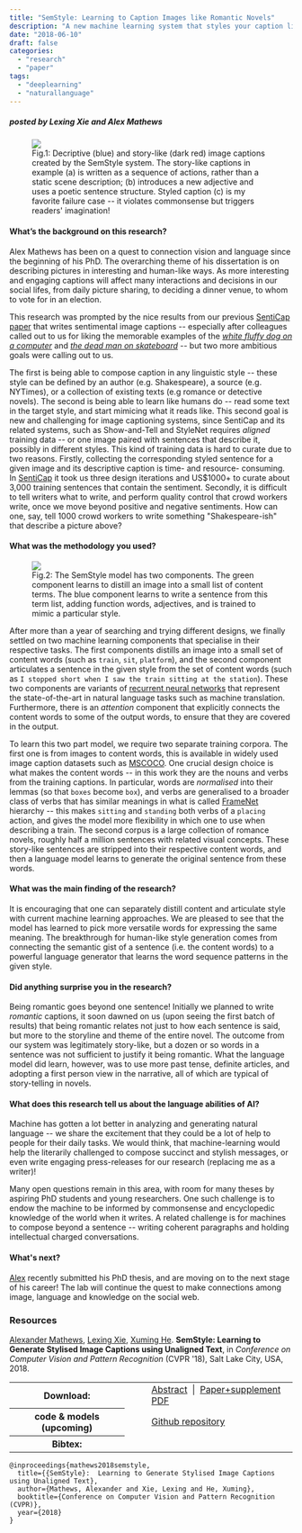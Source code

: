 ```yaml
---
title: "SemStyle: Learning to Caption Images like Romantic Novels"
description: "A new machine learning system that styles your caption like master story-tellers do."
date: "2018-06-10"
draft: false
categories:
  - "research"
  - "paper"
tags:
  - "deeplearning"
  - "naturallanguage"
---
```


##### posted by _Lexing Xie_ and _Alex Mathews_ <br />

<figure class="asn-fig asn-left" style="max-width: 550px;">
    <img src="/img/semstyle/3results.png">
    <figcaption>
      Fig.1: Decriptive (blue) and story-like (dark red) image captions created by the SemStyle system. The story-like captions in example (a) is written as a sequence of actions, rather than a static scene description; (b) introduces a new adjective and uses a poetic sentence structure. Styled caption (c) is my favorite failure case -- it violates commonsense but triggers readers' imagination!
    </figcaption>
</figure>

<!-- this annotation truncates the post so that only part of it is shown -->
<!-- on homepage: -->
<!--more-->

#### What’s the background on this research?

Alex Mathews has been on a quest to connection vision and language since the beginning of his PhD. 
The overarching theme of his dissertation is on describing pictures in interesting and human-like ways. As more interesting and engaging captions will affect many interactions and decisions in our social lifes, from daily picture sharing, to deciding a dinner venue, to whom to vote for in an election. 

This research was prompted by the nice results from our previous [SentiCap paper](/post/senticap) that writes sentimental image captions -- especially after colleagues called out to us for liking the memorable examples of the _[white fluffy dog on a computer](/post/senticap)_ and _[the dead man on skateboard](/img/senticap/3x4.jpg)_ -- but two more ambitious goals were calling out to us. 

The first is being able to compose caption in any linguistic style -- these style can be defined by an author (e.g. Shakespeare), a source (e.g. NYTimes), or a collection of existing texts (e.g romance or detective novels). The second is being able to learn like humans do -- read some text in the target style, and start mimicing what it reads like. This second goal is new and challenging for image captioning systems, since SentiCap and its related systems, such as Show-and-Tell and StyleNet requires _aligned_ training data -- or one image paired with sentences that describe it, possibly in different styles. This kind of training data is hard to curate due to two reasons. Firstly, collecting the corresponding styled sentence for a given image and its descriptive caption is time- and resource- consuming. In [SentiCap](/post/senticap) it took us three design iterations and US$1000+ to curate about 3,000 training sentences that contain the sentiment. Secondly, it is difficult to tell writers what to write, and perform quality control that crowd workers write, once we move beyond positive and negative sentiments. How can one, say, tell 1000 crowd workers to write something "Shakespeare-ish" that describe a picture above?


#### What was the methodology you used?

<figure class="asn-fig asn-left" style="max-width: 720px;">
    <img src="/img/semstyle/model.png">
    <figcaption>
      Fig.2: The SemStyle model has two components. The green component learns to distill an image into a small list of content terms. The blue component learns to write a sentence from this term list, adding function words, adjectives, and is trained to mimic a particular style. 
    </figcaption>
</figure>

<!-- talk about model, MT models for content and style -->
After more than a year of searching and trying different designs, we finally settled on two machine learning components that specialise in their respective tasks. The first components distills an image into a small set of content words (such as `train`, `sit`, `platform`), and the second component articulates a sentence in the given style from the set of content words (such as `I stopped short when I saw the train sitting at the station`). 
These two components are variants of [recurrent neural networks](https://en.wikipedia.org/wiki/Recurrent_neural_network) that represent the state-of-the-art in natural language tasks such as machine translation. Furthermore, there is an _attention_ component that explicitly connects the content words to some of the output words, to ensure that they are covered in the output. 

<!-- talk about how to do training -->
To learn this two part model, we require two separate training corpora. The first one is from images to content words, this is available in widely used image caption datasets such as [MSCOCO](http://cocodataset.org). One crucial design choice is what makes the content words -- in this work they are the nouns and verbs from the training captions. In particular, words are _normalised_ into their lemmas (so that `boxes` become `box`), and verbs are generalised to a broader class of verbs that has similar meanings in what is called [FrameNet](https://framenet.icsi.berkeley.edu/fndrupal/) hierarchy -- this makes `sitting` and `standing` both verbs of a `placing` action, and gives the model more flexibility in which one to use when describing a train. The second corpus is a large collection of romance novels, roughly half a million sentences with related visual concepts. These story-like sentences are stripped into their respective content words, and then a language model learns to generate the original sentence from these words. 

<!-- talk about designing evaluation (auto and human) -->

#### What was the main finding of the research?

It is encouraging that one can separately distill content and articulate style with current machine learning approaches. We are pleased to see that the model has learned to pick more versatile words for expressing the same meaning. The breakthrough for human-like style generation comes from connecting the semantic gist of a sentence (i.e. the content words) to a powerful language generator that learns the word sequence patterns in the given style. 


#### Did anything surprise you in the research?

Being romantic goes beyond one sentence! Initially we planned to write _romantic_ captions, it soon dawned on us (upon seeing the first batch of results) that being romantic relates not just to how each sentence is said, but more to the storyline and theme of the entire novel. The outcome from our system was legitimately story-like, but a dozen or so words in a sentence was not sufficient to justify it being romantic. What the language model did learn, however, was to use more past tense, definite articles, and adopting a first person view in the narrative, all of which are typical of story-telling in novels.

#### What does this research tell us about the language abilities of AI?

Machine has gotten a lot better in analyzing and generating natural language -- we share the excitement that they could be a lot of help to people for their daily tasks. We would think, that machine-learning would help the literarily challenged to compose succinct and stylish messages, or even write engaging press-releases for our research (replacing me as a writer)!

Many open questions remain in this area, with room for many theses by aspiring PhD students and young researchers. One such challenge is to endow the machine to be informed by commonsense and encyclopedic knowledge of the world when it writes. A related challenge is for machines to compose beyond a sentence -- writing coherent paragraphs and holding intellectual charged conversations. 

#### What's next?

[Alex](http://users.cecs.anu.edu.au/~u4534172/) recently submitted his PhD thesis, and are moving on to the next stage of his career! The lab will continue the quest to make connections among image, language and knowledge on the social web. 

### Resources

[Alexander Mathews](http://users.cecs.anu.edu.au/~u4534172/),
[Lexing Xie](http://users.cecs.anu.edu.au/~xlx/), 
[Xuming He](https://xmhe.bitbucket.io/). 
**SemStyle: Learning to Generate Stylised Image Captions using Unaligned Text**,
in *Conference on Computer Vision and Pattern Recognition* (CVPR '18), 
Salt Lake City, USA, 2018.

<table>
  <tr>
    <th>Download:</th>
    <td style="padding-left: 3em;">
      <a href="https://arxiv.org/abs/1805.07030">Abstract</a>
      &nbsp;|&nbsp;
      <a href="https://arxiv.org/pdf/1805.07030">Paper+supplement PDF</a>
    </td>
  </tr>
  <tr>
    <th>code & models (upcoming)</th>
    <td style="padding-left: 3em;">
      <a href="https://github.com/computationalmedia/semstyle">Github repository</a>
    </td>
  <tr>
  <tr>
    <th>Bibtex:</th>
    <td></td>
  </tr>
</table>

```
@inproceedings{mathews2018semstyle,
  title={{SemStyle}:  Learning to Generate Stylised Image Captions using Unaligned Text},
  author={Mathews, Alexander and Xie, Lexing and He, Xuming},
  booktitle={Conference on Computer Vision and Pattern Recognition (CVPR)},  
  year={2018}
}
```